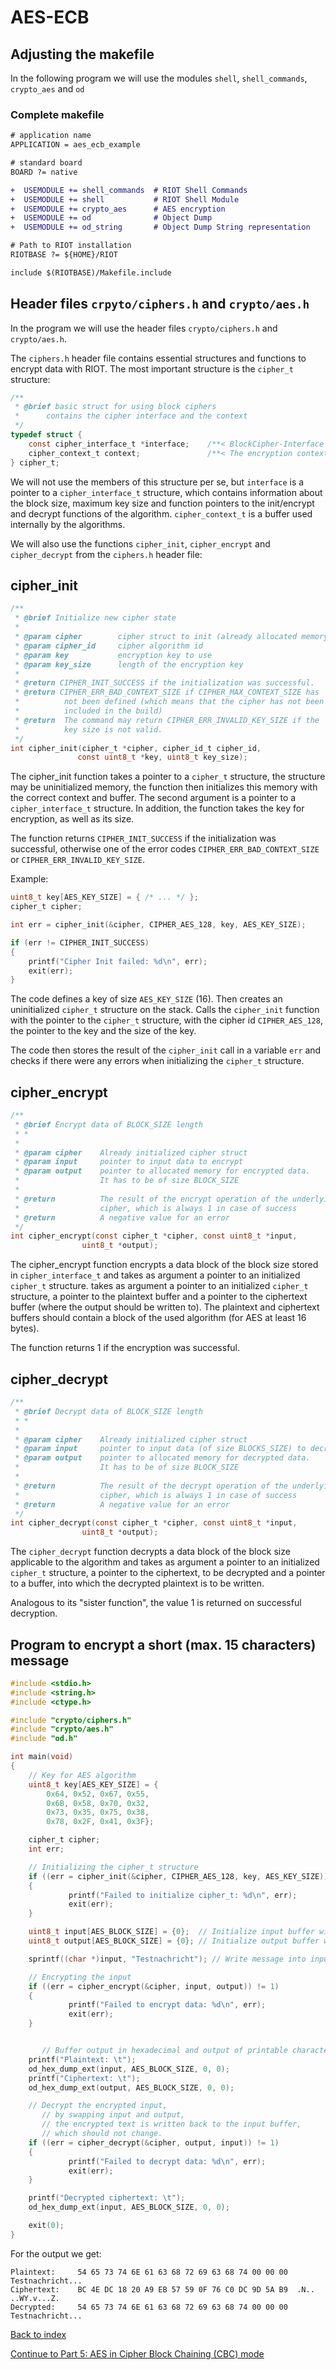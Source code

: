 # AES-ECB

## Adjusting the makefile

In the following program we will use the modules `shell`, `shell_commands`, `crypto_aes` and `od`


### Complete makefile

```diff
# application name
APPLICATION = aes_ecb_example

# standard board
BOARD ?= native

+  USEMODULE += shell_commands  # RIOT Shell Commands
+  USEMODULE += shell           # RIOT Shell Module
+  USEMODULE += crypto_aes      # AES encryption
+  USEMODULE += od              # Object Dump
+  USEMODULE += od_string       # Object Dump String representation

# Path to RIOT installation
RIOTBASE ?= ${HOME}/RIOT

include $(RIOTBASE)/Makefile.include
```

## Header files `crpyto/ciphers.h` and `crypto/aes.h`

In the program we will use the header files `crypto/ciphers.h` and `crypto/aes.h`.

The `ciphers.h` header file contains essential structures and functions to encrypt data with RIOT.
The most important structure is the `cipher_t` structure:

```c
/**
 * @brief basic struct for using block ciphers
 *    	contains the cipher interface and the context
 */
typedef struct {
	const cipher_interface_t *interface;    /**< BlockCipher-Interface for the Cipher-Algorithms */
	cipher_context_t context;               /**< The encryption context (buffer) for the algorithm */
} cipher_t;
```

We will not use the members of this structure per se, but `interface` is a pointer to a `cipher_interface_t` structure,
which contains information about the block size, maximum key size and function pointers to the init/encrypt and decrypt functions of the algorithm.
`cipher_context_t` is a buffer used internally by the algorithms.

We will also use the functions `cipher_init`, `cipher_encrypt` and `cipher_decrypt` from the `ciphers.h` header file:

## cipher_init

```c
/**
 * @brief Initialize new cipher state
 *
 * @param cipher        cipher struct to init (already allocated memory)
 * @param cipher_id     cipher algorithm id
 * @param key           encryption key to use
 * @param key_size      length of the encryption key
 *
 * @return CIPHER_INIT_SUCCESS if the initialization was successful.
 * @return CIPHER_ERR_BAD_CONTEXT_SIZE if CIPHER_MAX_CONTEXT_SIZE has  
 *          not been defined (which means that the cipher has not been 
 *          included in the build)
 * @return  The command may return CIPHER_ERR_INVALID_KEY_SIZE if the
 *      	key size is not valid.
 */
int cipher_init(cipher_t *cipher, cipher_id_t cipher_id,
               const uint8_t *key, uint8_t key_size);
```

The cipher_init function takes a pointer to a `cipher_t` structure, the structure may be uninitialized memory,
the function then initializes this memory with the correct context and buffer.
The second argument is a pointer to a `cipher_interface_t` structure.
In addition, the function takes the key for encryption, as well as its size.

The function returns `CIPHER_INIT_SUCCESS` if the initialization was successful,
otherwise one of the error codes `CIPHER_ERR_BAD_CONTEXT_SIZE` or `CIPHER_ERR_INVALID_KEY_SIZE`.

Example:

```c
uint8_t key[AES_KEY_SIZE] = { /* ... */ };
cipher_t cipher;

int err = cipher_init(&cipher, CIPHER_AES_128, key, AES_KEY_SIZE);

if (err != CIPHER_INIT_SUCCESS)
{
    printf("Cipher Init failed: %d\n", err);
    exit(err);
}
```

The code defines a key of size `AES_KEY_SIZE` (16).
Then creates an uninitialized `cipher_t` structure on the stack.
Calls the `cipher_init` function with the pointer to the `cipher_t` structure, 
with the cipher id `CIPHER_AES_128`, the pointer to the key and the size of the key.

The code then stores the result of the `cipher_init` call in a variable `err` and
checks if there were any errors when initializing the `cipher_t` structure.

## cipher_encrypt

```c
/**
 * @brief Encrypt data of BLOCK_SIZE length
 * *
 *
 * @param cipher    Already initialized cipher struct
 * @param input     pointer to input data to encrypt
 * @param output    pointer to allocated memory for encrypted data.
 *                  It has to be of size BLOCK_SIZE
 *
 * @return          The result of the encrypt operation of the underlying
 *                  cipher, which is always 1 in case of success
 * @return          A negative value for an error
 */
int cipher_encrypt(const cipher_t *cipher, const uint8_t *input,
               	uint8_t *output);
```

The cipher_encrypt function encrypts a data block of the block size stored in `cipher_interface_t` and takes as argument a pointer to an initialized `cipher_t` structure.
takes as argument a pointer to an initialized `cipher_t` structure,
a pointer to the plaintext buffer and a pointer to the ciphertext buffer (where the output should be written to).
The plaintext and ciphertext buffers should contain a block of the used algorithm (for AES at least 16 bytes).

The function returns 1 if the encryption was successful.

## cipher_decrypt

```c
/**
 * @brief Decrypt data of BLOCK_SIZE length
 * *
 *
 * @param cipher    Already initialized cipher struct
 * @param input     pointer to input data (of size BLOCKS_SIZE) to decrypt
 * @param output    pointer to allocated memory for decrypted data.
 *                  It has to be of size BLOCK_SIZE
 *
 * @return          The result of the decrypt operation of the underlying
 *                  cipher, which is always 1 in case of success
 * @return          A negative value for an error
 */
int cipher_decrypt(const cipher_t *cipher, const uint8_t *input,
               	uint8_t *output);
```

The `cipher_decrypt` function decrypts a data block of the block size applicable to the algorithm and
takes as argument a pointer to an initialized `cipher_t` structure, a pointer to the ciphertext,
to be decrypted and a pointer to a buffer,
into which the decrypted plaintext is to be written.

Analogous to its "sister function", the value 1 is returned on successful decryption.

## Program to encrypt a short (max. 15 characters) message

```c
#include <stdio.h>
#include <string.h>
#include <ctype.h>

#include "crypto/ciphers.h"
#include "crypto/aes.h"
#include "od.h"

int main(void)
{
	// Key for AES algorithm
	uint8_t key[AES_KEY_SIZE] = {
    	0x64, 0x52, 0x67, 0x55,
    	0x6B, 0x58, 0x70, 0x32,
    	0x73, 0x35, 0x75, 0x38,
    	0x78, 0x2F, 0x41, 0x3F};

	cipher_t cipher;
	int err;

	// Initializing the cipher_t structure
	if ((err = cipher_init(&cipher, CIPHER_AES_128, key, AES_KEY_SIZE)) != CIPHER_INIT_SUCCESS)
	{
    	     printf("Failed to initialize cipher_t: %d\n", err);
    	     exit(err);
	}

	uint8_t input[AES_BLOCK_SIZE] = {0};  // Initialize input buffer with zeros
	uint8_t output[AES_BLOCK_SIZE] = {0}; // Initialize output buffer with zeros

	sprintf((char *)input, "Testnachricht"); // Write message into input buffer

	// Encrypting the input
	if ((err = cipher_encrypt(&cipher, input, output)) != 1)
	{
    	     printf("Failed to encrypt data: %d\n", err);
    	     exit(err);
	}


       // Buffer output in hexadecimal and output of printable characters in ASCII
	printf("Plaintext: \t");
	od_hex_dump_ext(input, AES_BLOCK_SIZE, 0, 0);
	printf("Ciphertext: \t");
	od_hex_dump_ext(output, AES_BLOCK_SIZE, 0, 0);

	// Decrypt the encrypted input,
       // by swapping input and output,
       // the encrypted text is written back to the input buffer,
       // which should not change.
	if ((err = cipher_decrypt(&cipher, output, input)) != 1)
	{
    	     printf("Failed to decrypt data: %d\n", err);
    	     exit(err);
	}

	printf("Decrypted ciphertext: \t");
	od_hex_dump_ext(input, AES_BLOCK_SIZE, 0, 0);

	exit(0);
}
```

For the output we get:

```
Plaintext:     54 65 73 74 6E 61 63 68 72 69 63 68 74 00 00 00  Testnachricht...
Ciphertext:    BC 4E DC 18 20 A9 EB 57 59 0F 76 C0 DC 9D 5A B9  .N.. ..WY.v...Z.
Decrypted:     54 65 73 74 6E 61 63 68 72 69 63 68 74 00 00 00  Testnachricht...
```

[Back to index](../../README.md)

[Continue to Part 5: AES in Cipher Block Chaining (CBC) mode](05_AES_CBC_en.md)
